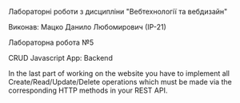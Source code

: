 Лабораторні роботи з дисципліни "Вебтехнології та вебдизайн"

Виконав: Мацко Данило Любомирович (ІР-21)

Лабораторна робота №5

CRUD Javascript App: Backend

In the last part of working on the website you have to
implement all Create/Read/Update/Delete operations which must be made
via the corresponding HTTP methods in your REST API.
